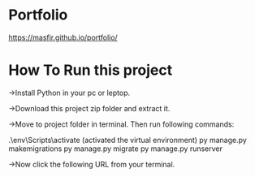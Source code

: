 # Portfolio

 https://masfir.github.io/portfolio/
 
 # How To Run this project
 
 ->Install Python in your pc or leptop.
 
 ->Download this project zip folder and extract it.
 
 ->Move to project folder in terminal. Then run following commands:
 
  .\env\Scripts\activate (activated the virtual environment)
   py manage.py makemigrations
   py manage.py migrate
   py manage.py runserver
    
->Now click the following URL from your terminal.

 
 
